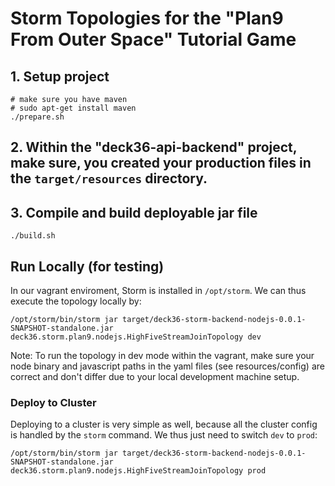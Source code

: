 # Storm Topologies for the "Plan9 From Outer Space" Tutorial Game

## 1. Setup project

	# make sure you have maven
	# sudo apt-get install maven
	./prepare.sh

## 2. Within the "deck36-api-backend" project, make sure, you created your production files in the `target/resources` directory. 

## 3. Compile and build deployable jar file

	./build.sh


## Run Locally (for testing)

In our vagrant enviroment, Storm is installed in `/opt/storm`. We can thus execute the topology locally by:

	/opt/storm/bin/storm jar target/deck36-storm-backend-nodejs-0.0.1-SNAPSHOT-standalone.jar deck36.storm.plan9.nodejs.HighFiveStreamJoinTopology dev

Note: To run the topology in dev mode within the vagrant, make sure your node binary and javascript paths in the yaml files (see resources/config)  are correct and don't differ due to your local development machine setup.


### Deploy to Cluster 

Deploying to a cluster is very simple as well, because all the cluster config is handled by the `storm` command. We thus just need to switch `dev` to `prod`:

	/opt/storm/bin/storm jar target/deck36-storm-backend-nodejs-0.0.1-SNAPSHOT-standalone.jar deck36.storm.plan9.nodejs.HighFiveStreamJoinTopology prod


